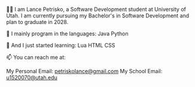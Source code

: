 🙋‍♂️ I am Lance Petrisko, a Software Development student at University of Utah. I am currently pursuing my Bachelor's in Software Development and plan to graduate in 2028.

🌳 I mainly program in the languages:
Java
Python

🌱 And I just started learning:
Lua
HTML
CSS

📫 You can reach me at:

My Personal Email: petriskolance@gmail.com
My School Email: u1520070@utah.edu
